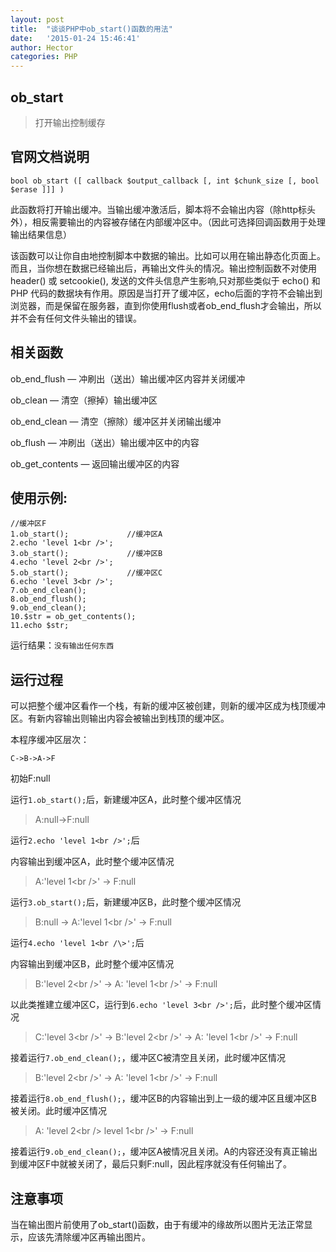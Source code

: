 ```yaml
---
layout: post
title:  "谈谈PHP中ob_start()函数的用法"
date:   '2015-01-24 15:46:41'
author: Hector
categories: PHP
---
```


## ob_start
> 打开输出控制缓存

## 官网文档说明

    bool ob_start ([ callback $output_callback [, int $chunk_size [, bool $erase ]]] )
    
此函数将打开输出缓冲。当输出缓冲激活后，脚本将不会输出内容（除http标头外），相反需要输出的内容被存储在内部缓冲区中。（因此可选择回调函数用于处理输出结果信息）

<!--more-->

该函数可以让你自由地控制脚本中数据的输出。比如可以用在输出静态化页面上。而且，当你想在数据已经输出后，再输出文件头的情况。输出控制函数不对使用 header() 或 setcookie(), 发送的文件头信息产生影响,只对那些类似于 echo() 和 PHP 代码的数据块有作用。原因是当打开了缓冲区，echo后面的字符不会输出到浏览器，而是保留在服务器，直到你使用flush或者ob_end_flush才会输出，所以并不会有任何文件头输出的错误。

## 相关函数

ob_end_flush — 冲刷出（送出）输出缓冲区内容并关闭缓冲

ob_clean — 清空（擦掉）输出缓冲区

ob_end_clean — 清空（擦除）缓冲区并关闭输出缓冲

ob_flush — 冲刷出（送出）输出缓冲区中的内容

ob_get_contents — 返回输出缓冲区的内容

## 使用示例:

    //缓冲区F
    1.ob_start();             //缓冲区A
    2.echo 'level 1<br />';
    3.ob_start();             //缓冲区B
    4.echo 'level 2<br />';
    5.ob_start();             //缓冲区C
    6.echo 'level 3<br />';
    7.ob_end_clean();
    8.ob_end_flush();
    9.ob_end_clean();
    10.$str = ob_get_contents();
    11.echo $str;
    
运行结果：`没有输出任何东西`

## 运行过程
可以把整个缓冲区看作一个栈，有新的缓冲区被创建，则新的缓冲区成为栈顶缓冲区。有新内容输出则输出内容会被输出到栈顶的缓冲区。

本程序缓冲区层次：
    
    C->B->A->F
    
初始F:null

运行`1.ob_start();`后，新建缓冲区A，此时整个缓冲区情况

> A:null->F:null

运行`2.echo 'level 1<br />';`后

内容输出到缓冲区A，此时整个缓冲区情况

> A:'level 1<br /\>' -> F:null

运行`3.ob_start();`后，新建缓冲区B，此时整个缓冲区情况

> B:null -> A:'level 1<br /\>' -> F:null

运行`4.echo 'level 1<br /\>';`后

内容输出到缓冲区B，此时整个缓冲区情况

> B:'level 2<br /\>' -> A: 'level 1<br /\>' -> F:null

以此类推建立缓冲区C，运行到`6.echo 'level 3<br />';`后，此时整个缓冲区情况

> C:'level 3<br /\>' -> B:'level 2<br /\>' -> A: 'level 1<br /\>' -> F:null

接着运行`7.ob_end_clean();`，缓冲区C被清空且关闭，此时缓冲区情况

> B:'level 2<br /\>' -> A: 'level 1<br /\>' -> F:null

接着运行`8.ob_end_flush();`，缓冲区B的内容输出到上一级的缓冲区且缓冲区B被关闭。此时缓冲区情况

> A: 'level 2<br /\> level 1<br /\>' -> F:null

接着运行`9.ob_end_clean();`，缓冲区A被情况且关闭。A的内容还没有真正输出到缓冲区F中就被关闭了，最后只剩F:null，因此程序就没有任何输出了。

## 注意事项
当在输出图片前使用了ob_start()函数，由于有缓冲的缘故所以图片无法正常显示，应该先清除缓冲区再输出图片。
    